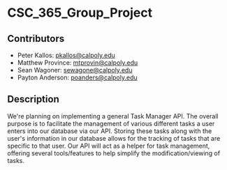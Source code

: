 # CSC_365_Group_Project
## Contributors
- Peter Kallos: pkallos@calpoly.edu
- Matthew Province: mtprovin@calpoly.edu
- Sean Wagoner: sewagone@calpoly.edu
- Payton Anderson: poanders@calpoly.edu
## Description
We're planning on implementing a general Task Manager API. The overall purpose is to facilitate the management of various different tasks a user enters into our database via our API. Storing these tasks along with the user's information in our database allows for the tracking of tasks that are specific to that user. Our API will act as a helper for task management, offering several tools/features to help simplify the modification/viewing of tasks.
